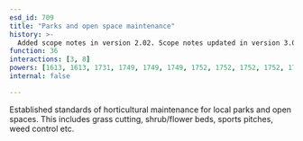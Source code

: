 ```yaml
---
esd_id: 709
title: "Parks and open space maintenance"
history: >-
  Added scope notes in version 2.02. Scope notes updated in version 3.00 to clarify service provided. Term name changed from 'Horticultural standards' to 'Parks and open spaces - maintenance' in version 3.00. Name changed to 'Parks and open space maintenance' in version 4.00.
function: 36
interactions: [3, 8]
powers: [1613, 1613, 1731, 1749, 1749, 1749, 1752, 1752, 1752, 1752, 1753, 1753, 1753, 1753, 1754, 1754, 1754, 1755, 1755, 1755, 1755, 1755, 1756, 1756, 1756, 1756, 1757, 1757, 1757, 1757, 1765, 1765, 1765, 1765, 1867, 1867, 1867, 1867, 1872, 1872, 1872, 1872, 2953, 2953, 2953, 2953]
internal: false

---
```


Established standards of horticultural maintenance for local parks and open spaces. This includes grass cutting, shrub/flower beds, sports pitches, weed control etc.

